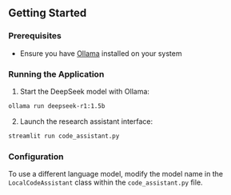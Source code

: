 ## Getting Started

### Prerequisites

- Ensure you have [Ollama](https://ollama.ai/) installed on your system

### Running the Application

1. Start the DeepSeek model with Ollama:

```bash
ollama run deepseek-r1:1.5b
```

2. Launch the research assistant interface:

```bash
streamlit run code_assistant.py
```

### Configuration

To use a different language model, modify the model name in the `LocalCodeAssistant` class within the `code_assistant.py` file.
